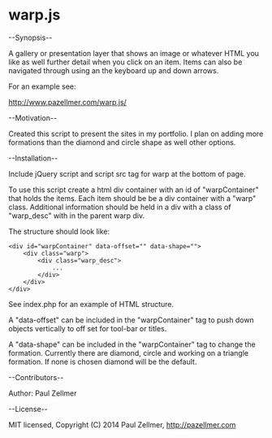 warp.js
=======

--Synopsis--

A gallery or presentation layer that shows an image or whatever HTML you like as well further detail when you click on an item.  Items can also be navigated through using an the keyboard up and down arrows.

For an example see:

http://www.pazellmer.com/warp.js/

--Motivation--

Created this script to present the sites in my portfolio.  I plan on adding more formations than the diamond and circle shape as well other options.

--Installation--

Include jQuery script and script src tag for warp at the bottom of page.

To use this script create a html div container with an id of "warpContainer" that holds the items.  Each item should be be a div container with a "warp" class.  Additional information should be held in a div with a class of "warp_desc" with in the parent warp div.  

The structure should look like:

	<div id="warpContainer" data-offset="" data-shape="">
		<div class="warp">
			<div class="warp_desc">
				...
			</div>
		</div>
	</div>

See index.php for an example of HTML structure.

A "data-offset" can be included in the "warpContainer" tag to push down objects vertically to off set for tool-bar or titles.

A "data-shape" can be included in the "warpContainer" tag to change the formation.  Currently there are diamond, circle and working on a triangle formation.  If none is chosen diamond will be the default.

--Contributors--

Author: Paul Zellmer

--License--

MIT licensed, Copyright (C) 2014 Paul Zellmer, http://pazellmer.com


